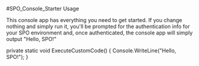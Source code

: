 #SPO_Console_Starter Usage

This console app has everything you need to get started.  If you change nothing and simply run it, you'll be prompted for the authentication info for your SPO environment and, once authenticated, the console app will simply output "Hello, SPO!"

private static void ExecuteCustomCode() 
{
    Console.WriteLine("Hello, SPO!"); 
}
